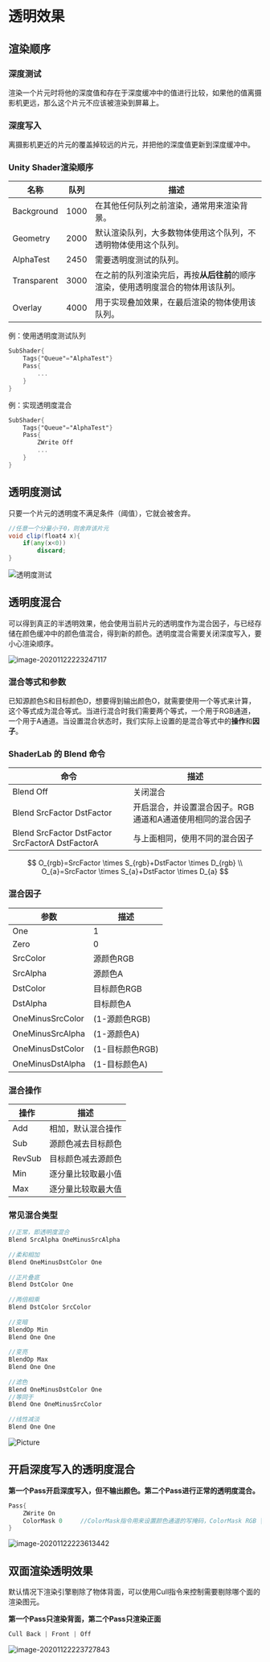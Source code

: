 # 透明效果

## 渲染顺序

### 深度测试

渲染一个片元时将他的深度值和存在于深度缓冲中的值进行比较，如果他的值离摄影机更远，那么这个片元不应该被渲染到屏幕上。

### 深度写入

离摄影机更近的片元的覆盖掉较远的片元，并把他的深度值更新到深度缓冲中。

### Unity Shader渲染顺序

| 名称        | 队列 | 描述                                                         |
| ----------- | ---- | ------------------------------------------------------------ |
| Background  | 1000 | 在其他任何队列之前渲染，通常用来渲染背景。                   |
| Geometry    | 2000 | 默认渲染队列，大多数物体使用这个队列，不透明物体使用这个队列。 |
| AlphaTest   | 2450 | 需要透明度测试的队列。                                       |
| Transparent | 3000 | 在之前的队列渲染完后，再按**从后往前**的顺序渲染，使用透明度混合的物体用该队列。 |
| Overlay     | 4000 | 用于实现叠加效果，在最后渲染的物体使用该队列。               |

例：使用透明度测试队列

```glsl
SubShader{
	Tags{"Queue"="AlphaTest"}
	Pass{
		...
	}
}
```

例：实现透明度混合

```glsl
SubShader{
	Tags{"Queue"="AlphaTest"}
	Pass{
		ZWrite Off
		...
	}
}
```

## 透明度测试

只要一个片元的透明度不满足条件（阈值），它就会被舍弃。

```glsl
//任意一个分量小于0，则舍弃该片元
void clip(float4 x){
	if(any(x<0))
		discard;
}
```

![透明度测试](透明效果.assets/image-20201122141009659.png)

## 透明度混合

可以得到真正的半透明效果，他会使用当前片元的透明度作为混合因子，与已经存储在颜色缓冲中的颜色值混合，得到新的颜色。透明度混合需要关闭深度写入，要小心渲染顺序。

![image-20201122223247117](透明效果.assets/image-20201122223247117.png)

### 混合等式和参数

已知源颜色S和目标颜色D，想要得到输出颜色O，就需要使用一个等式来计算，这个等式成为混合等式。当进行混合时我们需要两个等式，一个用于RGB通道，一个用于A通道。当设置混合状态时，我们实际上设置的是混合等式中的**操作**和**因子**。

### ShaderLab 的 Blend 命令

| 命令                                            | 描述                                                       |
| ----------------------------------------------- | ---------------------------------------------------------- |
| Blend Off                                       | 关闭混合                                                   |
| Blend SrcFactor DstFactor                       | 开启混合，并设置混合因子。RGB通道和A通道使用相同的混合因子 |
| Blend SrcFactor DstFactor SrcFactorA DstFactorA | 与上面相同，使用不同的混合因子                             |

$$
O_{rgb}=SrcFactor \times S_{rgb}+DstFactor \times D_{rgb}
\\
O_{a}=SrcFactor \times S_{a}+DstFactor \times D_{a}
$$

### 混合因子

| 参数             | 描述            |
| ---------------- | --------------- |
| One              | 1               |
| Zero             | 0               |
| SrcColor         | 源颜色RGB       |
| SrcAlpha         | 源颜色A         |
| DstColor         | 目标颜色RGB     |
| DstAlpha         | 目标颜色A       |
| OneMinusSrcColor | (1-源颜色RGB)   |
| OneMinusSrcAlpha | (1-源颜色A)     |
| OneMinusDstColor | (1-目标颜色RGB) |
| OneMinusDstAlpha | (1-目标颜色A)   |

### 混合操作

| 操作   | 描述               |
| ------ | ------------------ |
| Add    | 相加，默认混合操作 |
| Sub    | 源颜色减去目标颜色 |
| RevSub | 目标颜色减去源颜色 |
| Min    | 逐分量比较取最小值 |
| Max    | 逐分量比较取最大值 |

### 常见混合类型

```glsl
//正常，即透明度混合
Blend SrcAlpha OneMinusSrcAlpha
    
//柔和相加
Blend OneMinusDstColor One
    
//正片叠底
Blend DstColor One
    
//两倍相乘
Blend DstColor SrcColor
  
//变暗
BlendOp Min
Blend One One
  
//变亮
BlendOp Max
Blend One One
  
//滤色
Blend OneMinusDstColor One
//等同于
Blend One OneMinusSrcColor
  
//线性减淡
Blend One One
```

![Picture](透明效果.assets/Image00353.jpg)

## 开启深度写入的透明度混合

**第一个Pass开启深度写入，但不输出颜色。第二个Pass进行正常的透明度混合。**

```glsl
Pass{
	ZWrite On
	ColorMask 0		//ColorMask指令用来设置颜色通道的写掩码，ColorMask RGB | A | 0
}
```

![image-20201122223613442](透明效果.assets/image-20201122223613442.png)

## 双面渲染透明效果

默认情况下渲染引擎剔除了物体背面，可以使用Cull指令来控制需要剔除哪个面的渲染图元。

**第一个Pass只渲染背面，第二个Pass只渲染正面**

```glsl
Cull Back | Front | Off
```

![image-20201122223727843](透明效果.assets/image-20201122223727843.png)
